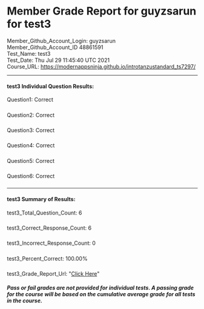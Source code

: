 # Member Grade Report for guyzsarun for test3  
   
Member_Github_Account_Login: guyzsarun  
Member_Github_Account_ID 48861591  
Test_Name: test3  
Test_Date: Thu Jul 29 11:45:40 UTC 2021  
Course_URL: https://modernappsninja.github.io/introtanzustandard_ts7297/  
   
---  
#### test3 Individual Question Results:  
Question1: Correct  
#####  
Question2: Correct  
#####  
Question3: Correct  
#####  
Question4: Correct  
#####  
Question5: Correct  
#####  
Question6: Correct  
#####  
---  
#### test3 Summary of Results:  
test3_Total_Question_Count: 6  
#####  
test3_Correct_Response_Count: 6  
#####  
test3_Incorrect_Response_Count: 0  
#####  
test3_Percent_Correct: 100.00%  
#####  
test3_Grade_Report_Url: "[Click Here](https://github.com/modernappsninjas/guyzsarun/blob/main/static/userdata/courses/introtanzustandard_ts7297/grade_report.pr266.test3.md)"
##### Pass or fail grades are not provided for individual tests. A passing grade for the course will be based on the cumulative average grade for all tests in the course.  
